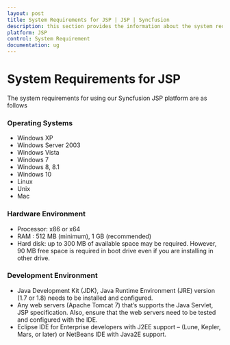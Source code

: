 ```yaml
---
layout: post
title: System Requirements for JSP | JSP | Syncfusion
description: this section provides the information about the system requirements for JSP platform with supported browsers
platform: JSP
control: System Requirement
documentation: ug
---
```


# System Requirements for JSP

The system requirements for using our Syncfusion JSP platform are as follows

### Operating Systems

* Windows XP
* Windows Server 2003
* Windows Vista
* Windows 7
* Windows 8, 8.1
* Windows 10
* Linux
* Unix
* Mac

### Hardware Environment

* Processor: x86 or x64
* RAM : 512 MB (minimum), 1 GB (recommended)
* Hard disk: up to 300 MB of available space may be required. However, 90 MB free space is required in boot drive even if you are installing in other drive.

### Development Environment

* Java Development Kit (JDK), Java Runtime Environment (JRE) version (1.7 or 1.8) needs to be installed and configured.
* Any web servers (Apache Tomcat 7) that’s supports the Java Servlet, JSP specification. Also, ensure that the web servers need to be tested and configured with the IDE.
* Eclipse IDE for Enterprise developers with J2EE support – (Lune, Kepler, Mars, or later) or NetBeans IDE with Java2E support.